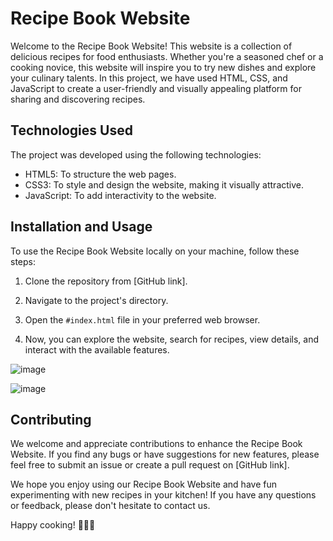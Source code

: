# Recipe Book Website

Welcome to the Recipe Book Website! This website is a collection of delicious recipes for food enthusiasts. Whether you're a seasoned chef or a cooking novice, this website will inspire you to try new dishes and explore your culinary talents. In this project, we have used HTML, CSS, and JavaScript to create a user-friendly and visually appealing platform for sharing and discovering recipes.


## Technologies Used

The project was developed using the following technologies:

- HTML5: To structure the web pages.
- CSS3: To style and design the website, making it visually attractive.
- JavaScript: To add interactivity to the website.

## Installation and Usage

To use the Recipe Book Website locally on your machine, follow these steps:

1. Clone the repository from [GitHub link].

2. Navigate to the project's directory.

3. Open the `#index.html` file in your preferred web browser.

4. Now, you can explore the website, search for recipes, view details, and interact with the available features.

![image](https://github.com/pvchaitanya8/Recipe-Book/assets/93573686/89677e1d-9758-4541-bfd0-222d75f4cad6)

![image](https://github.com/pvchaitanya8/Recipe-Book/assets/93573686/e5254bb7-7578-4e49-b95e-63915c401662)


## Contributing

We welcome and appreciate contributions to enhance the Recipe Book Website. If you find any bugs or have suggestions for new features, please feel free to submit an issue or create a pull request on [GitHub link].


We hope you enjoy using our Recipe Book Website and have fun experimenting with new recipes in your kitchen! If you have any questions or feedback, please don't hesitate to contact us.

Happy cooking! 🍙🥗🍰
